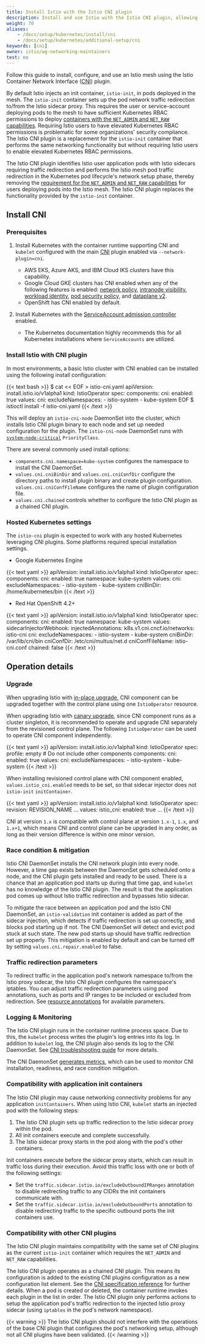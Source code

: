 ```yaml
---
title: Install Istio with the Istio CNI plugin
description: Install and use Istio with the Istio CNI plugin, allowing operators to deploy services with lower privilege.
weight: 70
aliases:
    - /docs/setup/kubernetes/install/cni
    - /docs/setup/kubernetes/additional-setup/cni
keywords: [cni]
owner: istio/wg-networking-maintainers
test: no
---
```


Follow this guide to install, configure, and use an Istio mesh using the Istio Container Network Interface
([CNI](https://github.com/containernetworking/cni#cni---the-container-network-interface))
plugin.

By default Istio injects an init container, `istio-init`, in pods deployed in
the mesh.  The `istio-init` container sets up the pod network traffic
redirection to/from the Istio sidecar proxy.  This requires the user or
service-account deploying pods to the mesh to have sufficient Kubernetes RBAC
permissions to deploy [containers with the `NET_ADMIN` and `NET_RAW` capabilities](https://kubernetes.io/docs/tasks/configure-pod-container/security-context/#set-capabilities-for-a-container).
Requiring Istio users to have elevated Kubernetes RBAC permissions is
problematic for some organizations' security compliance.  The Istio CNI plugin
is a replacement for the `istio-init` container that performs the same
networking functionality but without requiring Istio users to enable elevated
Kubernetes RBAC permissions.

The Istio CNI plugin identifies Istio user application pods with Istio sidecars requiring traffic redirection and
performs the Istio mesh pod traffic redirection in the Kubernetes pod lifecycle's network
setup phase, thereby removing the [requirement for the `NET_ADMIN` and `NET_RAW` capabilities](/docs/ops/deployment/requirements/)
for users deploying pods into the Istio mesh.  The Istio CNI plugin
replaces the functionality provided by the `istio-init` container.

## Install CNI

### Prerequisites

1. Install Kubernetes with the container runtime supporting CNI and `kubelet` configured
  with the main [CNI](https://github.com/containernetworking/cni) plugin enabled via `--network-plugin=cni`.
    * AWS EKS, Azure AKS, and IBM Cloud IKS clusters have this capability.
    * Google Cloud GKE clusters has CNI enabled when any of the following features is enabled:
       [network policy](https://cloud.google.com/kubernetes-engine/docs/how-to/network-policy),
       [intranode visibility](https://cloud.google.com/kubernetes-engine/docs/how-to/intranode-visibility),
       [workload identity](https://cloud.google.com/kubernetes-engine/docs/how-to/workload-identity),
       [pod security policy](https://cloud.google.com/kubernetes-engine/docs/how-to/pod-security-policies#overview),
       and [dataplane v2](https://cloud.google.com/kubernetes-engine/docs/concepts/dataplane-v2).
    * OpenShift has CNI enabled by default.

1. Install Kubernetes with the [ServiceAccount admission controller](https://kubernetes.io/docs/reference/access-authn-authz/admission-controllers/#serviceaccount) enabled.
    * The Kubernetes documentation highly recommends this for all Kubernetes installations
      where `ServiceAccounts` are utilized.

### Install Istio with CNI plugin

In most environments, a basic Istio cluster with CNI enabled can be installed using the following install configuration:

{{< text bash >}}
$ cat << EOF > istio-cni.yaml
apiVersion: install.istio.io/v1alpha1
kind: IstioOperator
spec:
  components:
    cni:
      enabled: true
  values:
    cni:
      excludeNamespaces:
        - istio-system
        - kube-system
EOF
$ istioctl install -f istio-cni.yaml
{{< /text >}}

This will deploy an `istio-cni-node` DaemonSet into the cluster, which installs Istio CNI plugin binary to each node and set up needed configuration for the plugin.
The `istio-cni-node` DaemonSet runs with [`system-node-critical`](https://kubernetes.io/docs/tasks/administer-cluster/guaranteed-scheduling-critical-addon-pods/) `PriorityClass`.

There are several commonly used install options:

* `components.cni.namespace=kube-system` configures the namespace to install the CNI DaemonSet.
* `values.cni.cniBinDir` and `values.cni.cniConfDir` configure the directory paths to install plugin binary and create plugin configuration.
  `values.cni.cniConfFileName` configures the name of plugin configuration file.
* `values.cni.chained` controls whether to configure the Istio CNI plugin as a chained CNI plugin.

### Hosted Kubernetes settings

The `istio-cni` plugin is expected to work with any hosted Kubernetes leveraging CNI plugins.
Some platforms required special installation settings.

* Google Kubernetes Engine

{{< text yaml >}}
apiVersion: install.istio.io/v1alpha1
kind: IstioOperator
spec:
  components:
    cni:
      enabled: true
      namespace: kube-system
  values:
    cni:
      excludeNamespaces:
        - istio-system
        - kube-system
      cniBinDir: /home/kubernetes/bin
{{< /text >}}

* Red Hat OpenShift 4.2+

{{< text yaml >}}
apiVersion: install.istio.io/v1alpha1
kind: IstioOperator
spec:
  components:
    cni:
      enabled: true
      namespace: kube-system
  values:
    sidecarInjectorWebhook:
      injectedAnnotations:
        k8s.v1.cni.cncf.io/networks: istio-cni
    cni:
      excludeNamespaces:
        - istio-system
        - kube-system
      cniBinDir: /var/lib/cni/bin
      cniConfDir: /etc/cni/multus/net.d
      cniConfFileName: istio-cni.conf
      chained: false
{{< /text >}}

## Operation details

### Upgrade

When upgrading Istio with [in-place upgrade](/docs/setup/upgrade/in-place/),
CNI component can be upgraded together with the control plane using one `IstioOperator` resource.

When upgrading Istio with [canary upgrade](/docs/setup/upgrade/canary/), since CNI component runs as a cluster singleton,
it is recommended to operate and upgrade CNI separately from the revisioned control plane.
The following `IstioOperator` can be used to operate CNI component independently.

{{< text yaml >}}
apiVersion: install.istio.io/v1alpha1
kind: IstioOperator
spec:
  profile: empty # Do not include other components
  components:
    cni:
      enabled: true
  values:
    cni:
      excludeNamespaces:
        - istio-system
        - kube-system
{{< /text >}}

When installing revisioned control plane with CNI component enabled,
`values.istio_cni.enabled` needs to be set, so that sidecar injector does not `istio-init` `initContainer`.

{{< text yaml >}}
apiVersion: install.istio.io/v1alpha1
kind: IstioOperator
spec:
  revision: REVISION_NAME
  ...
  values:
    istio_cni:
      enabled: true
  ...
{{< /text >}}

CNI at version `1.x` is compatible with control plane at version `1.x-1`, `1.x`, and `1.x+1`,
which means CNI and control plane can be upgraded in any order, as long as their version difference is within one minor version.

### Race condition & mitigation

Istio CNI DaemonSet installs the CNI network plugin into every node.
However, a time gap exists between the DaemonSet gets scheduled onto a node, and the CNI plugin gets installed and ready to be used.
There is a chance that an application pod starts up during that time gap, and `kubelet` has no knowledge of the Istio CNI plugin.
The result is that the application pod comes up without Istio traffic redirection and bypasses Istio sidecar.

To mitigate the race between an application pod and the Istio CNI DaemonSet,
an `istio-validation` init container is added as part of the sidecar injection,
which detects if traffic redirection is set up correctly, and blocks pod starting up if not.
The CNI DaemonSet will detect and evict pod stuck at such state. The new pod starts up should have traffic redirection set up properly.
This mitigation is enabled by default and can be turned off by setting `values.cni.repair.enabled` to false.

### Traffic redirection parameters

To redirect traffic in the application pod's network namespace to/from the Istio proxy sidecar,
the Istio CNI plugin configures the namespace's iptables.
You can adjust traffic redirection parameters using pod annotations, such as ports and IP ranges to be included or excluded from redirection.
See [resource annotations](/docs/reference/config/annotations) for available parameters.

### Logging & Monitoring

The Istio CNI plugin runs in the container runtime process space.
Due to this, the `kubelet` process writes the plugin's log entries into its log.
In addition to `kubelet` log, the CNI plugin also sends its log to the CNI DaemonSet.
See [CNI troubleshooting guide](/docs/ops/diagnostic-tools/cni/) for more details.

The CNI DaemonSet [generates metrics](/docs/reference/commands/install-cni/#metrics),
which can be used to monitor CNI installation, readiness, and race condition mitigation.

### Compatibility with application init containers

The Istio CNI plugin may cause networking connectivity problems for any application `initContainers`. When using Istio CNI, `kubelet`
starts an injected pod with the following steps:

1. The Istio CNI plugin sets up traffic redirection to the Istio sidecar proxy within the pod.
1. All init containers execute and complete successfully.
1. The Istio sidecar proxy starts in the pod along with the pod's other containers.

Init containers execute before the sidecar proxy starts, which can result in traffic loss during their execution.
Avoid this traffic loss with one or both of the following settings:

* Set the `traffic.sidecar.istio.io/excludeOutboundIPRanges` annotation to disable redirecting traffic to any
  CIDRs the init containers communicate with.
* Set the `traffic.sidecar.istio.io/excludeOutboundPorts` annotation to disable redirecting traffic to the
  specific outbound ports the init containers use.

### Compatibility with other CNI plugins

The Istio CNI plugin maintains compatibility with the same set of CNI plugins as the current
`istio-init` container which requires the `NET_ADMIN` and `NET_RAW` capabilities.

The Istio CNI plugin operates as a chained CNI plugin.  This means its configuration is added to the existing
CNI plugins configuration as a new configuration list element.  See the
[CNI specification reference](https://github.com/containernetworking/cni/blob/master/SPEC.md#network-configuration-lists) for further details.
When a pod is created or deleted, the container runtime invokes each plugin in the list in order.  The Istio
CNI plugin only performs actions to setup the application pod's traffic redirection to the injected Istio proxy
sidecar (using `iptables` in the pod's network namespace).

{{< warning >}}
The Istio CNI plugin should not interfere with the operations of the base CNI plugin that configures the pod's
networking setup, although not all CNI plugins have been validated.
{{< /warning >}}
